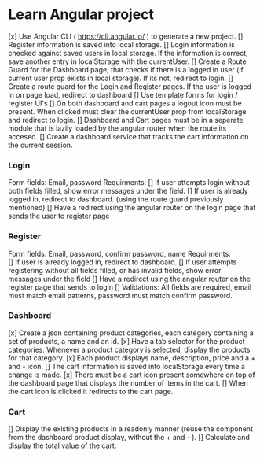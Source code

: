 # Learn Angular project

[x]  Use Angular CLI ( https://cli.angular.io/ ) to generate a new project.
[]  Register information is saved into local storage.
[]  Login information is checked against saved users in local storage. If the information is correct, save another entry in localStorage with the currentUser.
[]  Create a Route Guard for the Dashboard page, that checks if there is a logged in user (if current user prop exists in local storage). If its not, redirect to login.
[]  Create a route guard for the Login and Register pages. If the user is logged in on page load, redirect to dashboard
[]  Use template forms for login / register UI's
[]  On both dashboard and cart pages a logout icon must be present. When clicked must clear the currentUser prop from localStorage and redirect to login.
[]  Dashboard and Cart pages must be in a seperate module that is lazily loaded by the angular router when the route its accesed.
[]  Create a dashboard service that tracks the cart information on the current session. 


### Login
Form fields: Email, password
Requirments: 
[]  If user attempts login without both fields filled, show error messages under the field.
[]  If user is already logged in, redirect to dashboard. (using the route guard previously mentioned)
[]  Have a redirect using the angular router on the login page that sends the user to register page

### Register
Form fields: Email, password, confirm password, name
Requirments:  
[]  If user is already logged in, redirect to dashboard.
[]  If user attempts registering without all fields filled, or has invalid fields, show error messages under the field 
[]  Have a redirect using the angular router on the register page that sends to login 
[]  Validations: All fields are required, email must match email patterns, password must match confirm password. 

### Dashboard
[x]  Create a json containing product categories, each category containing a set of products, a name and an id. 
[x]  Have a tab selector for the product categories. Whenever a product category is selected, display the products for that category. 
[x]  Each product displays name, description, price and a + and - icon. 
[]  The cart information is saved into localStorage every time a change is made.
[x]  There must be a cart icon present somewhere on top of the dashboard page that displays the number of items in the cart.
[]  When the cart icon is clicked it redirects to the cart page. 

### Cart
[]  Display the existing products in a readonly manner (reuse the component from the dashboard product display, without the + and - ).
[]  Calculate and display the total value of the cart.
